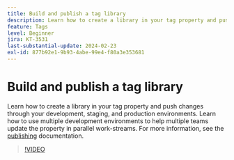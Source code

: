 ```yaml
---
title: Build and publish a tag library
description: Learn how to create a library in your tag property and push changes through your development, staging, and production environments.
feature: Tags
level: Beginner
jira: KT-3531
last-substantial-update: 2024-02-23
exl-id: 877b92e1-9b93-4abe-99e4-f80a3e353681
---
```

# Build and publish a tag library

Learn how to create a library in your tag property and push changes through your development, staging, and production environments. Learn how to use multiple development environments to help multiple teams update the property in parallel work-streams. For more information, see the [publishing](https://experienceleague.adobe.com/docs/experience-platform/tags/publish/overview.html) documentation.

>[!VIDEO](https://video.tv.adobe.com/v/28731/?learn=on)
